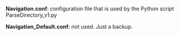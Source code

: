 **Navigation.conf**: configuration file that is used by the Python script ParseDirectory_v1.py

**Navigation_Default.conf**: not used. Just a backup.

